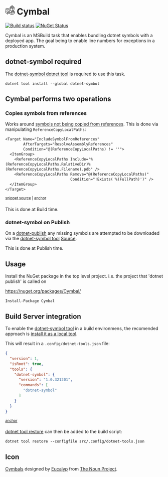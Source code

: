 # <img src='/src/icon.png' height='30px'> Cymbal

[![Build status](https://ci.appveyor.com/api/projects/status/gd7jvcs0nv8pawc8/branch/main?svg=true)](https://ci.appveyor.com/project/SimonCropp/cymbal)
[![NuGet Status](https://img.shields.io/nuget/v/Cymbal.svg)](https://www.nuget.org/packages/Cymbal/)

Cymbal is an MSBuild task that enables bundling dotnet symbols with a deployed app. The goal being to enable line numbers for exceptions in a production system.


## dotnet-symbol required

The [dotnet-symbol dotnet tool](https://www.nuget.org/packages/dotnet-symbol) is required to use this task.

```
dotnet tool install --global dotnet-symbol
```


## Cymbal performs two operations


### Copies symbols from references

Works around [symbols not being copied from references](https://github.com/dotnet/sdk/issues/1458). This is done via manipulating `ReferenceCopyLocalPaths`:

<!-- snippet: IncludeSymbolFromReferences -->
<a id='snippet-includesymbolfromreferences'></a>
```targets
<Target Name="IncludeSymbolFromReferences"
        AfterTargets="ResolveAssemblyReferences"
        Condition="@(ReferenceCopyLocalPaths) != ''">
  <ItemGroup>
    <ReferenceCopyLocalPaths Include="%(ReferenceCopyLocalPaths.RelativeDir)%(ReferenceCopyLocalPaths.Filename).pdb" />
    <ReferenceCopyLocalPaths Remove="@(ReferenceCopyLocalPaths)"
                             Condition="!Exists('%(FullPath)')" />
  </ItemGroup>
</Target>
```
<sup><a href='/src/Cymbal/build/Cymbal.targets#L19-L29' title='Snippet source file'>snippet source</a> | <a href='#snippet-includesymbolfromreferences' title='Start of snippet'>anchor</a></sup>
<!-- endSnippet -->

This is done at Build time.


### dotnet-symbol on Publish

On a [dotnet-publish](https://docs.microsoft.com/en-us/dotnet/core/tools/dotnet-publish) any missing symbols are attempted to be downloaded via the [dotnet-symbol tool](https://www.nuget.org/packages/dotnet-symbol) [Source](https://github.com/dotnet/symstore).

This is done at Publish time.


## Usage

Install the NuGet package in the top level project. i.e. the project that 'dotnet publish' is called on

https://nuget.org/packages/Cymbal/

```
Install-Package Cymbal
```


## Build Server integration

To enable the [dotnet-symbol tool](https://www.nuget.org/packages/dotnet-symbol) in a build environmens, the recomended approach is [install it as a local tool](https://docs.microsoft.com/en-us/dotnet/core/tools/local-tools-how-to-use).

This will result in a `.config/dotnet-tools.json` file:

<!-- snippet: src\.config\dotnet-tools.json -->
<a id='snippet-src\.config\dotnet-tools.json'></a>
```json
{
  "version": 1,
  "isRoot": true,
  "tools": {
    "dotnet-symbol": {
      "version": "1.0.321201",
      "commands": [
        "dotnet-symbol"
      ]
    }
  }
}
```
<sup><a href='#snippet-src\.config\dotnet-tools.json' title='Start of snippet'>anchor</a></sup>
<!-- endSnippet -->

[dotnet tool restore](https://docs.microsoft.com/en-us/dotnet/core/tools/dotnet-tool-restore) can then be added to the build script:

```
dotnet tool restore --configfile src/.config/dotnet-tools.json
```


## Icon

[Cymbals](https://thenounproject.com/term/cymbals/4920970/) designed by [Eucalyp](https://thenounproject.com/eucalyp) from [The Noun Project](https://thenounproject.com).
